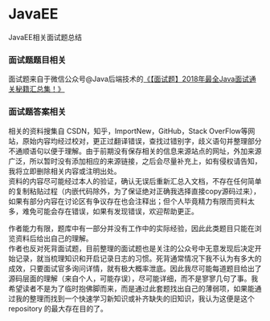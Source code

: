 # JavaEE
JavaEE相关面试题总结

### 面试题题目相关

面试题来自于微信公众号@Java后端技术的[《【面试题】2018年最全Java面试通关秘籍汇总集！》](https://mp.weixin.qq.com/s?__biz=MzI1NDQ3MjQxNA==&mid=2247485315&idx=1&sn=75153fe91a19d1b299fd849a11e7d1d7&chksm=e9c5fe32deb27724953cf976a8eda562c08154df725998ee1e07a00460613e9dd57411ef0caf&mpshare=1&scene=23&srcid=0403YtOBliFmRowskF1p4CqV#rd)

### 面试题答案相关

相关的资料搜集自 CSDN，知乎，ImportNew，GitHub，Stack OverFlow等网站，原始内容均经过校对，更正过翻译错误，查找过错别字，歧义语句并整理部分不通顺语句以便于理解。由于前期没有保存相关的信息来源站点的网址，外加来源广泛，所以暂时没有添加相应的来源链接，之后会尽量补充上，如有侵权请告知，我将立即删除相关内容或注明出处。  
资料的内容尽可能经过本人的验证，确认无误后重新汇总入文档，不存在任何简单的复制粘贴过程（内嵌代码除外，为了保证绝对正确我选择直接copy源码过来），如果有部分内容在讨论区有争议存在也会注释出；但个人毕竟精力有限而资料太多，难免可能会存在错误，如果有发现错误，欢迎帮助更正。

作者能力有限，题库中有一部分并没有工作中的实际经验，因此此类题目只能在浏览资料后给出自己的理解。  
作者也反对死背面试题，目前整理的面试题也是关注的公众号中无意发现后决定开始记录，就当梳理知识和开启记录日志的习惯。死背通常情况下我不认为有多大的成效，只要面试官多询问详情，就有极大概率泄底。因此我尽可能每道题目给出了源码层面的理解（来自个人，可能存误），尽可能详细，而不是寥寥几句了事。我希望读者不是为了临时抱佛脚而来，而是通过此套题找出自己的薄弱项，如果能通过我的整理而找到一个快速学习新知识或补齐缺失的旧知识，我认为这便是这个 repository 的最大存在目的了。
